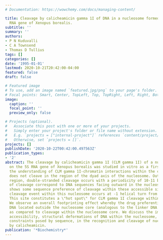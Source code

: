 ```yaml
---
# Documentation: https://wowchemy.com/docs/managing-content/

title: Cleavage by calicheamicin gamma 1I of DNA in a nucleosome formed on the 5S
  RNA gene of Xenopus borealis.
subtitle: ''
summary: ''
authors:
- P N Kuduvalli
- C A Townsend
- Thomas D Tullius
tags: []
categories: []
date: '1995-01-01'
lastmod: 2020-10-21T20:42:00-04:00
featured: false
draft: false

# Featured image
# To use, add an image named `featured.jpg/png` to your page's folder.
# Focal points: Smart, Center, TopLeft, Top, TopRight, Left, Right, BottomLeft, Bottom, BottomRight.
image:
  caption: ''
  focal_point: ''
  preview_only: false

# Projects (optional).
#   Associate this post with one or more of your projects.
#   Simply enter your project's folder or file name without extension.
#   E.g. `projects = ["internal-project"]` references `content/project/deep-learning/index.md`.
#   Otherwise, set `projects = []`.
projects: []
publishDate: '2020-10-22T00:42:00.497563Z'
publication_types:
- '2'
abstract: The cleavage by calicheamicin gamma 1I (CLM gamma 1I) of a nucleosome formed
  on the 5S RNA gene of Xenopus borealis was studied in vitro as a first step toward
  the understanding of CLM gamma 1I-chromatin interactions within the cell. The drug
  does not cleave in the region of the dyad axis of the nucleosome. Outside of this
  region, double-stranded cleavage occurs with a periodicity of 10-11 bp. The sites
  of cleavage correspond to DNA sequences facing outward in the nucleosome. The drug
  shows some sequence preference of cleavage within these accessible sites. The predominant
  cleavage event within this nucleosome occurs at -1 helical turn from the dyad axis.
  This site constitutes a \"hot spot\" for CLM gamma 1I cleavage within the 5S nucleosome.
  We observe an overall footprinting effect whereby the drug preferentially cleaves
  DNA located outside the nucleosome core (analogous to the linker DNA of chromatin)
  as compared to cleavage within the nucleosome core. We discuss the importance of
  accessibility, structural deformations of DNA within the nucleosome, and steric
  constraints posed by sequence, in the recognition and cleavage of nucleosomal DNA
  by calicheamicin.
publication: '*Biochemistry*'
---
```

